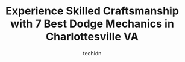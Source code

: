 ---
layout: ampstory
image: https://images.unsplash.com/photo-1626941946705-10e82ef4c533?ixlib=rb-4.0.3&ixid=MnwxMjA3fDB8MHxwaG90by1wYWdlfHx8fGVufDB8fHx8&auto=format&fit=crop&w=640&h=853&q=80
author: techidn
featured: false
description: Looking for reliable and skilled Dodge Mechanic in Charlottesville VA, USA? Your search ends here with the 7 best Dodge Mechanic in town. With their expertise and commitment to delivering ex
title: Experience Skilled Craftsmanship with 7 Best Dodge Mechanics in Charlottesville VA
cover:
   title: Experience Skilled Craftsmanship with 7 Best Dodge Mechanics in Charlottesville VA
   subtitle: Rickpate
   background: https://images.unsplash.com/photo-1626941946705-10e82ef4c533?ixlib=rb-4.0.3&ixid=MnwxMjA3fDB8MHxwaG90by1wYWdlfHx8fGVufDB8fHx8&auto=format&fit=crop&w=640&h=853&q=80

pages: 
 - layout: thirds
   top: <h1>#1 Peacock Auto Service</h1>
   bottom: "<p>Excellent experience through and through. The staff was attentive and friendly and made me feel very comfortable while I was having my A/C service and inspected for a lea</p>"
   background: https://www.knot35.com/toplist/wp-content/uploads/2023/06/best-dodge-mechanic-1-in-charlottesville-va-1685842062.jpeg
   backgroundblur: true
 - layout: thirds
   top: <h1>#2 Total Auto Service</h1>
   bottom: "<p>1150 Richmond Rd, Charlottesville, VA 22911, United States</p>"
   background: https://www.knot35.com/toplist/wp-content/uploads/2023/06/best-dodge-mechanic-2-in-charlottesville-va-1685842063.jpeg
   cta:
      link: https://www.knot35.com/toplist/experience-skilled-craftsmanship-with-7-best-dodge-mechanics-in-charlottesville-va/
      text: Experience Skilled Craftsmanship with 7 Best Dodge Mechanics in Charlottesville VA
 - layout: thirds
   top: <h1>#3 Larrys Auto & Truck Repair</h1>
   bottom: "<p>1313 Belleview Ave, Charlottesville, VA 22901, United States</p>"
   background: https://www.knot35.com/toplist/wp-content/uploads/2023/06/best-dodge-mechanic-3-in-charlottesville-va-1685842063.jpeg
   cta:
      link: https://www.knot35.com/toplist/experience-skilled-craftsmanship-with-7-best-dodge-mechanics-in-charlottesville-va/
      text: Experience Skilled Craftsmanship with 7 Best Dodge Mechanics in Charlottesville VA
 - layout: thirds
   top: <h1>#4 Straight Up Automotive Service</h1>
   bottom: "<p>601A Albemarle St, Charlottesville, VA 22903, United States</p>"
   background: https://images.unsplash.com/photo-1613843873231-1447db182f97?ixlib=rb-4.0.3&ixid=MnwxMjA3fDB8MHxwaG90by1wYWdlfHx8fGVufDB8fHx8&auto=format&fit=crop&w=640&h=853&q=80
   cta:
      link: https://www.knot35.com/toplist/experience-skilled-craftsmanship-with-7-best-dodge-mechanics-in-charlottesville-va/
      text: Experience Skilled Craftsmanship with 7 Best Dodge Mechanics in Charlottesville VA
 - layout: thirds
   top: <h1>#5 C & R Auto Service</h1>
   bottom: "<p>1136 E Market St, Charlottesville, VA 22902, United States</p>"
   background: https://images.unsplash.com/photo-1541356665065-22676f35dd40?ixlib=rb-4.0.3&ixid=MnwxMjA3fDB8MHxwaG90by1wYWdlfHx8fGVufDB8fHx8&auto=format&fit=crop&w=640&h=853&q=80
   cta:
      link: https://www.knot35.com/toplist/experience-skilled-craftsmanship-with-7-best-dodge-mechanics-in-charlottesville-va/
      text: Experience Skilled Craftsmanship with 7 Best Dodge Mechanics in Charlottesville VA
 - layout: thirds
   top: <h1>#6 Finleys Service Center Inc</h1>
   bottom: "<p>2161 Barracks Rd, Charlottesville, VA 22903, United States</p>"
   background: https://images.unsplash.com/photo-1527066579998-dbbae57f45ce?ixlib=rb-4.0.3&ixid=MnwxMjA3fDB8MHxwaG90by1wYWdlfHx8fGVufDB8fHx8&auto=format&fit=crop&w=640&h=853&q=80
   cta:
      link: https://www.knot35.com/toplist/experience-skilled-craftsmanship-with-7-best-dodge-mechanics-in-charlottesville-va/
      text: Experience Skilled Craftsmanship with 7 Best Dodge Mechanics in Charlottesville VA
 - layout: thirds
   top: <h1>#7 Auto Doctor</h1>
   bottom: "<p>1067 Gasoline Alley, Charlottesville, VA 22901, United States</p>"
   background: https://images.unsplash.com/photo-1620421680010-0766ff230392?ixlib=rb-4.0.3&ixid=MnwxMjA3fDB8MHxwaG90by1wYWdlfHx8fGVufDB8fHx8&auto=format&fit=crop&w=640&h=853&q=80
   cta:
      link: https://www.knot35.com/toplist/experience-skilled-craftsmanship-with-7-best-dodge-mechanics-in-charlottesville-va/
      text: Experience Skilled Craftsmanship with 7 Best Dodge Mechanics in Charlottesville VA
 - layout: thirds
   middle: Continue reading...
   background: https://images.unsplash.com/photo-1509114397022-ed747cca3f65?ixlib=rb-4.0.3&ixid=MnwxMjA3fDB8MHxwaG90by1wYWdlfHx8fGVufDB8fHx8&auto=format&fit=crop&w=640&h=853&q=80
   cta:
      link: https://www.knot35.com/toplist/experience-skilled-craftsmanship-with-7-best-dodge-mechanics-in-charlottesville-va/
      text: Experience Skilled Craftsmanship with 7 Best Dodge Mechanics in Charlottesville VA
      
---